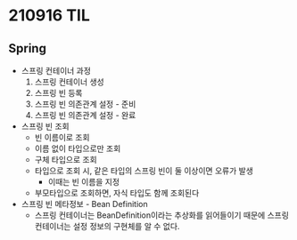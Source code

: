 # 210916 TIL
## Spring
- 스프링 컨테이너 과정
	1. 스프링 컨테이너 생성
	2. 스프링 빈 등록
	3. 스프링 빈 의존관계 설정 - 준비
	4. 스프링 빈 의존관계 설정 - 완료
- 스프링 빈 조회
	- 빈 이름이로 조회
	- 이름 없이 타입으로만 조회
	- 구체 타입으로 조회
	- 타입으로 조회 시, 같은 타입의 스프링 빈이 둘 이상이면 오류가 발생
		- 이때는 빈 이름을 지정
	- 부모타입으로 조회하면, 자식 타입도 함께 조회된다
- 스프링 빈 메타정보 - Bean Definition
	- 스프링 컨테이너는 BeanDefinition이라는 추상화를 읽어들이기 때문에 스프링 컨테이너는 설정 정보의 구현체를 알 수 없다.

